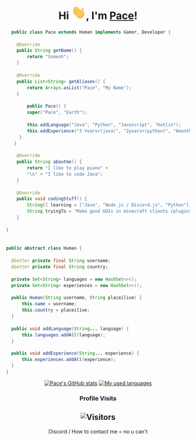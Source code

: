 <div align="center">

<h1>Hi <img src="images/Hi.gif" width="40px" />, I'm <a href="https://www.github.com/PaceSomesh">Pace</a>!</h1>
</div>

```java
  public class Pace extends Human implements Gamer, Developer {

	@Override
	public String getName() {
		return "Somesh";
	}
	
	@Override
	public List<String> getAliases() {
		return Arrays.asList("Pace", "My Name");
	}

        public Pace() {
        super("Pace", "Earth");

        this.addLanguage("Java", "Python", "Javascript", "Kotlin");
        this.addExperience("3 Years+(java)", "2years+(python)", "6months+(kotlin)", "1 year (js)", "Total 5 years+");
     }
   }

	@Override
	public String aboutme() {
		return "I like to play piano" +
		"\n" + "I like to code Java";
	}
    
	@Override
	public void codingStuff() {
		String[] learning = ["Java", "Node.js / Discord.js", "Python"];
		String tryingTo = "Make good GUIs in minecraft clients /plugins /mods";
	}
	
} 


public abstract class Human {

  @Getter private final String username;
  @Getter private final String country;

  private Set<String> languages = new HashSet<>();
  private Set<String> experiences = new HashSet<>();

  public Human(String username, String placeilive) {
      this.name = username;
      this.country = placeilive;
  }

  public void addLanguage(String... language) {
      this.languages.addAll(language);
  }
  
  public void addExperience(String... experience) {
      this.experiences.addAll(experience);
  }
}
```

<!-- 
**Languages and Tools:**

<img align="left" alt="Visual Studio Code" width="26px" src="https://raw.githubusercontent.com/github/explore/80688e429a7d4ef2fca1e82350fe8e3517d3494d/topics/visual-studio-code/visual-studio-code.png" />
<img align="left" alt="Figma" width="26px" src="https://raw.githubusercontent.com/github/explore/05d0f0dfceafd861bdf2b53559399dae7b2e2d8b/topics/figma/figma.png" />
<img align="left" alt="Affinity Designer" width="26px" src="https://simpleicons.org/icons/affinitydesigner.svg" />
<img align="left" alt="HTML5" width="26px" src="https://raw.githubusercontent.com/github/explore/80688e429a7d4ef2fca1e82350fe8e3517d3494d/topics/html/html.png" />
<img align="left" alt="CSS3" width="26px" src="https://raw.githubusercontent.com/github/explore/80688e429a7d4ef2fca1e82350fe8e3517d3494d/topics/css/css.png" />
<img align="left" alt="JavaScript" width="26px" src="https://raw.githubusercontent.com/github/explore/80688e429a7d4ef2fca1e82350fe8e3517d3494d/topics/javascript/javascript.png" />
<img align="left" alt="Electron" width="26px" src="https://upload.wikimedia.org/wikipedia/commons/thumb/9/91/Electron_Software_Framework_Logo.svg/1200px-Electron_Software_Framework_Logo.svg.png" />
<img align="left" alt="HTML5" width="26px" src="https://raw.githubusercontent.com/github/explore/80688e429a7d4ef2fca1e82350fe8e3517d3494d/topics/terminal/terminal.png" />
<img align="left" alt="Unity" width="26px" src="https://gallery.leapmotion.com/wp-content/uploads/2016/12/unity-logo.png" />
<img align="left" alt="C#" width="26px" src="https://skillvalue.com/jobs/wp-content/uploads/sites/7/2019/01/csharp_logo.png" />
<img align="left" alt="Java" width="26px" src="http://www.athenaglobus.com/wp-content/uploads/2014/12/java-logo-png.png" /> 
-->

<!--

<!--START_SECTION:waka-->




<!--END_SECTION:waka-->
<div align="center">
	
[![Pace's GitHub stats](https://github-readme-stats.vercel.app/api?username=PaceCodes&show_icons=true&title_color=fff&icon_color=79ff97&text_color=9f9f9f&bg_color=151515&count_private=true)](https://github.com/PaceSkids) 
[![My used languages](https://github-readme-stats.vercel.app/api/top-langs/?username=PaceSkids&layout=compact&show_icons=true&title_color=fff&icon_color=79ff97&text_color=9f9f9f&bg_color=151515&count_private=true&langs_count=6)](https://github.com/PaceSkids)
### Profile Visits 

![Visitors](https://komarev.com/ghpvc/?username=PaceSkids&color=blueviolet)
---

</details>

Discord / How to contact me = no u can't 

